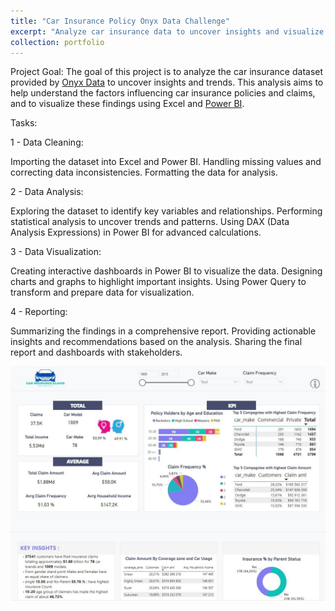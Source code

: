 ```yaml
---
title: "Car Insurance Policy Onyx Data Challenge"
excerpt: "Analyze car insurance data to uncover insights and visualize trends using Excel and Power BI<br/><img src='/images/car_insurance_policy_Onyx_Data_challenge.jpg'>"
collection: portfolio
---
```


Project Goal: The goal of this project is to analyze the car insurance dataset provided by [Onyx Data](https://onyxdata.co.uk/data-dna-dataset-challenge/) to uncover insights and trends. This analysis aims to help understand the factors influencing car insurance policies and claims, and to visualize these findings using Excel and [Power BI](https://www.microsoft.com/en-us/power-platform/products/power-bi).


Tasks: 

1 - Data Cleaning:

Importing the dataset into Excel and Power BI.
Handling missing values and correcting data inconsistencies.
Formatting the data for analysis.

2 - Data Analysis:

Exploring the dataset to identify key variables and relationships.
Performing statistical analysis to uncover trends and patterns.
Using DAX (Data Analysis Expressions) in Power BI for advanced calculations.

3 - Data Visualization:

Creating interactive dashboards in Power BI to visualize the data.
Designing charts and graphs to highlight important insights.
Using Power Query to transform and prepare data for visualization.

4 - Reporting:

Summarizing the findings in a comprehensive report.
Providing actionable insights and recommendations based on the analysis.
Sharing the final report and dashboards with stakeholders.

![Car Insurance Policy](images/car_insurance_policy_Onyx_Data_challenge.jpg)
